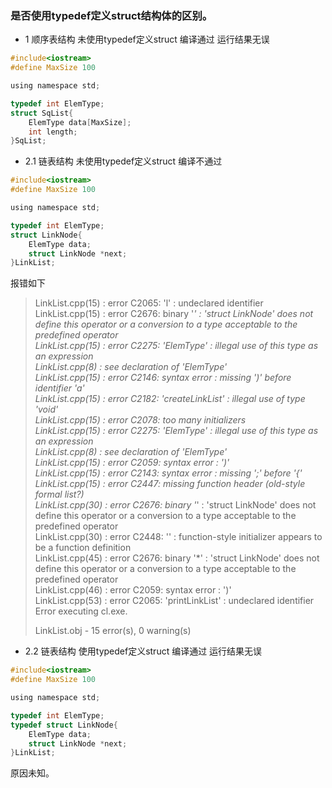 ### 是否使用typedef定义struct结构体的区别。
- 1 顺序表结构 未使用typedef定义struct 编译通过 运行结果无误
```c
#include<iostream>
#define MaxSize 100

using namespace std;

typedef int ElemType;
struct SqList{
	ElemType data[MaxSize];
	int length;
}SqList;
```

- 2.1 链表结构 未使用typedef定义struct 编译不通过 
```c
#include<iostream>
#define MaxSize 100

using namespace std;

typedef int ElemType;
struct LinkNode{
	ElemType data;
	struct LinkNode *next;
}LinkList;
```
报错如下
> LinkList.cpp(15) : error C2065: 'l' : undeclared identifier   
> LinkList.cpp(15) : error C2676: binary '*' : 'struct LinkNode' does not define this operator or a conversion to a type acceptable to the predefined operator   
> LinkList.cpp(15) : error C2275: 'ElemType' : illegal use of this type as an expression   
> LinkList.cpp(8) : see declaration of 'ElemType'   
> LinkList.cpp(15) : error C2146: syntax error : missing ')' before identifier 'a'   
> LinkList.cpp(15) : error C2182: 'createLinkList' : illegal use of type 'void'   
> LinkList.cpp(15) : error C2078: too many initializers   
> LinkList.cpp(15) : error C2275: 'ElemType' : illegal use of this type as an expression   
> LinkList.cpp(8) : see declaration of 'ElemType'   
> LinkList.cpp(15) : error C2059: syntax error : ')'   
> LinkList.cpp(15) : error C2143: syntax error : missing ';' before '{'   
> LinkList.cpp(15) : error C2447: missing function header (old-style formal list?)   
> LinkList.cpp(30) : error C2676: binary '*' : 'struct LinkNode' does not define this operator or a conversion to a type acceptable to the predefined operator   
> LinkList.cpp(30) : error C2448: '<Unknown>' : function-style initializer appears to be a function definition   
> LinkList.cpp(45) : error C2676: binary '*' : 'struct LinkNode' does not define this operator or a conversion to a type acceptable to the predefined operator   
> LinkList.cpp(46) : error C2059: syntax error : ')'   
> LinkList.cpp(53) : error C2065: 'printLinkList' : undeclared identifier   
> Error executing cl.exe.   
>    
> LinkList.obj - 15 error(s), 0 warning(s)   

- 2.2 链表结构 使用typedef定义struct 编译通过 运行结果无误 
```c
#include<iostream>
#define MaxSize 100

using namespace std;

typedef int ElemType;
typedef struct LinkNode{
	ElemType data;
	struct LinkNode *next;
}LinkList;
```

原因未知。
